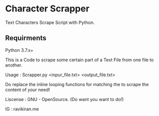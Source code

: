 # Character Scrapper

Text Characters Scrape Script with Python.

## Requirments

Python 3.7.x+

This is a Code to scrape some certain part of a Text File
from one file to another.

Usage :
    Scrapper.py  <inpur_file.txt>  <output_file.txt>

Do replace the inline looping functions for matching the to scrape the content of your need!

Liscense : GNU - OpenSource. (Do want you want to do!)

IG : ravikiran.me


